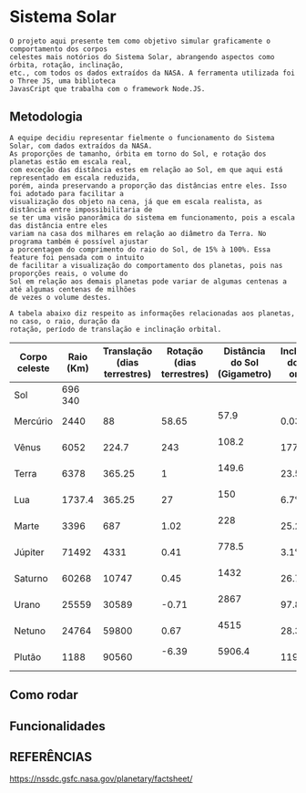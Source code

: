 # Sistema Solar
	O projeto aqui presente tem como objetivo simular graficamente o comportamento dos corpos
	celestes mais notórios do Sistema Solar, abrangendo aspectos como órbita, rotação, inclinação,
	etc., com todos os dados extraídos da NASA. A ferramenta utilizada foi o Three JS, uma biblioteca
	JavasCript que trabalha com o framework Node.JS.
	
## Metodologia
	A equipe decidiu representar fielmente o funcionamento do Sistema Solar, com dados extraídos da NASA.
	As proporções de tamanho, órbita em torno do Sol, e rotação dos planetas estão em escala real,
	com exceção das distância estes em relação ao Sol, em que aqui está representado em escala reduzida,
	porém, ainda preservando a proporção das distâncias entre eles. Isso foi adotado para facilitar a
	visualização dos objeto na cena, já que em escala realista, as distância entre impossibilitaria de
	se ter uma visão panorâmica do sistema em funcionamento, pois a escala das distância entre eles
	variam na casa dos milhares em relação ao diâmetro da Terra. No programa também é possível ajustar
	a porcentagem do comprimento do raio do Sol, de 15% à 100%. Essa feature foi pensada com o intuito
	de facilitar a visualização do comportamento dos planetas, pois nas proporções reais, o volume do
	Sol em relação aos demais planetas pode variar de algumas centenas a até algumas centenas de milhões
	de vezes o volume destes.
	
	A tabela abaixo diz respeito as informações relacionadas aos planetas, no caso, o raio, duração da
	rotação, período de translação e inclinação orbital.

| Corpo celeste 	| Raio (Km) 	| Translação (dias terrestres) | Rotação (dias terrestres) | Distância do Sol (Gigametro) | Inclinação do eixo orbital |
|-----------------------|---------------|------------------------------|---------------------------|------------------------------|----------------------------|
| Sol			| 696 340	|			       |			   | 				  |
| Mercúrio		| 2440		| 88			       | 58.65			   | 57.9                         | 0.034° |
| Vênus			| 6052		| 224.7			       | 243			   | 108.2                        | 177.4° |
| Terra			| 6378		| 365.25		       | 1			   | 149.6                        | 23.5° |
| Lua			| 1737.4	| 365.25		       | 27			   | 150                          | 6.7° |
| Marte			| 3396		| 687			       | 1.02			   | 228                          | 25.2°| 
| Júpiter		| 71492		| 4331			       | 0.41			   | 778.5                        | 3.1° |
| Saturno		| 60268		| 10747			       | 0.45			   | 1432                         | 26.7° |
| Urano			| 25559		| 30589			       | -0.71			   | 2867                         | 97.8° |
| Netuno		| 24764		| 59800			       | 0.67			   | 4515                         | 28.3° |
| Plutão		| 1188		| 90560			       | -6.39                     | 5906.4                       | 119.5° |

## Como rodar

## Funcionalidades

## REFERÊNCIAS
https://nssdc.gsfc.nasa.gov/planetary/factsheet/
